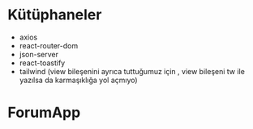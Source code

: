 # Kütüphaneler

- axios
- react-router-dom
- json-server
- react-toastify
- tailwind (view bileşenini ayrıca tuttuğumuz için , view bileşeni tw ile yazılsa da karmaşıklığa yol açmıyo)

# ForumApp
